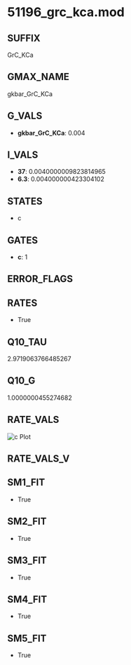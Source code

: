 # 51196_grc_kca.mod

## SUFFIX

GrC_KCa

## GMAX_NAME

gkbar_GrC_KCa

## G_VALS

- **gkbar_GrC_KCa**: 0.004

## I_VALS

- **37**: 0.0040000009823814965
- **6.3**: 0.004000000423304102

## STATES

- c

## GATES

- **c**: 1

## ERROR_FLAGS


## RATES

- True

## Q10_TAU

2.9719063766485267

## Q10_G

1.0000000455274682

## RATE_VALS

![c Plot](/Users/pbozelos/Dropbox/icg-Chai-Panos/supermodels/output_markdown_files/KCa/51196_grc_kca.mod/images/c.png)

## RATE_VALS_V

## SM1_FIT

- True

## SM2_FIT

- True

## SM3_FIT

- True

## SM4_FIT

- True

## SM5_FIT

- True

